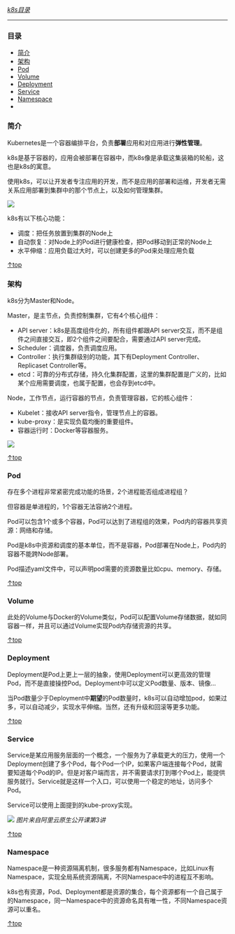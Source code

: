 [*k8s目录*](https://github.com/Shitaibin/notes/tree/master/kubernetes#%E7%9B%AE%E5%BD%95)

----

### 目录

- [简介](#简介)
- [架构](#架构)
- [Pod](#Pod)
- [Volume](#Volume)
- [Deployment](#Deployment)
- [Service](#Service)
- [Namespace](#Namespace)
- [](#)

### 简介

Kubernetes是一个容器编排平台，负责**部署**应用和对应用进行**弹性管理**。

k8s是基于容器的，应用会被部署在容器中，而k8s像是承载这集装箱的轮船，这也是k8s的寓意。

使用k8s，可以让开发者专注应用的开发，而不是应用的部署和运维，开发者无需关系应用部署到集群中的那个节点上，以及如何管理集群。

![](http://img.lessisbetter.site/k8s-concept.png)


k8s有以下核心功能：
- 调度：把任务放置到集群的Node上
- 自动恢复：对Node上的Pod进行健康检查，把Pod移动到正常的Node上
- 水平伸缩：应用负载过大时，可以创建更多的Pod来处理应用负载

[↑top](#目录)

### 架构

k8s分为Master和Node。

Master，是主节点，负责控制集群，它有4个核心组件：
- API server：k8s是高度组件化的，所有组件都跟API server交互，而不是组件之间直接交互，即2个组件之间要配合，需要通过API server完成。
- Scheduler：调度器，负责调度应用。
- Controller：执行集群级别的功能，其下有Deployment Controller、Replicaset Controller等。
- etcd：可靠的分布式存储，持久化集群配置，这里的集群配置是广义的，比如某个应用需要调度，也属于配置，也会存到etcd中。

Node，工作节点，运行容器的节点，负责管理容器，它的核心组件：
- Kubelet：接收API server指令，管理节点上的容器。
- kube-proxy：是实现负载均衡的重要组件。
- 容器运行时：Docker等容器服务。

![](http://img.lessisbetter.site/k8s-arch.png)

[↑top](#目录)

### Pod

存在多个进程非常紧密完成功能的场景，2个进程能否组成进程组？

但容器是单进程的，1个容器无法容纳2个进程。

Pod可以包含1个或多个容器，Pod可以达到了进程组的效果，Pod内的容器共享资源：网络和存储。

Pod是k8s中资源和调度的基本单位，而不是容器，Pod部署在Node上，Pod内的容器不能跨Node部署。

Pod描述yaml文件中，可以声明pod需要的资源数量比如cpu、memory、存储。

[↑top](#目录)

### Volume

此处的Volume与Docker的Volume类似，Pod可以配置Volume存储数据，就如同容器一样，并且可以通过Volume实现Pod内存储资源的共享。

[↑top](#目录)

### Deployment

Deployment是Pod上更上一层的抽象，使用Deployment可以更高效的管理Pod，而不是直接操控Pod。Deployment中可以定义Pod数量、版本、镜像...

当Pod数量少于Deployment中**期望**的Pod数量时，k8s可以自动增加pod，如果过多，可以自动减少，实现水平伸缩。当然，还有升级和回滚等更多功能。

[↑top](#目录)

### Service

Service是某应用服务层面的一个概念，一个服务为了承载更大的压力，使用一个Deployment创建了多个Pod，每个Pod一个IP，如果客户端连接每个Pod，就需要知道每个Pod的IP。但是对客户端而言，并不需要请求打到哪个Pod上，能提供服务就行。Service就是这样一个入口，可以使用一个稳定的地址，访问多个Pod。

Service可以使用上面提到的kube-proxy实现。

![](http://img.lessisbetter.site/k8s-service.png)
*图片来自阿里云原生公开课第3讲*

[↑top](#目录)

### Namespace

Namespace是一种资源隔离机制，很多服务都有Namespace，比如Linux有Namespace，实现全局系统资源隔离，不同Namespace中的进程互不影响。

k8s也有资源，Pod、Deployment都是资源的集合，每个资源都有一个自己属于的Namespace，同一Namespace中的资源命名具有唯一性，不同Namespace资源可以重名。

[↑top](#目录)

